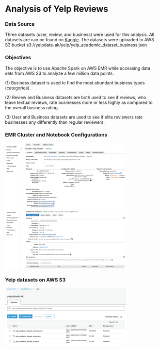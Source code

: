 # Analysis of Yelp Reviews
### Data Source

Three datasets (user, review, and business) were used for this analysis. 
All datasets are can be found on [Kaggle](https://www.kaggle.com/yelp-dataset/yelp-dataset). 
The datasets were uploaded to AWS S3 bucket s3://yelpdata-ak/yelp/yelp_academic_dataset_business.json

### Objectives

The objective is to use Apache Spark on AWS EMR while accessing data sets from AWS S3 
to analyze a few million data points.

(1) Business dataset is used to find the most abundant business types (categories).

(2) Review and Business datasets are both used to see if reviews, who leave textual 
reviews, rate businesses more or less highly as compared to the overall business rating.

(3) User and Business datasets are used to see if elite reviewers rate businesses any 
differently than regular reviewers.




### EMR Cluster and Notebook Configurations

<img src="/assets/emr_configs.png" width="400">

<img src="/assets/notebook_configs.png" width="400">

### Yelp datasets on AWS S3

<img src="/assets/AWS_S3_Yelpdatasets.png" width="400">